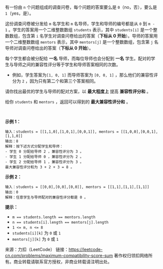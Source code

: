 有一份由 ```n``` 个问题组成的调查问卷，每个问题的答案要么是 ```0```（no，否），要么是 ```1```（yes，是）。

这份调查问卷被分发给 ```m``` 名学生和 ```m``` 名导师，学生和导师的编号都是从 ```0``` 到 ```m - 1``` 。学生的答案用一个二维整数数组 ```students``` 表示，其中 ```students[i]``` 是一个整数数组，包含第 ```i``` 名学生对调查问卷给出的答案（**下标从 0 开始**）。导师的答案用一个二维整数数组 ```mentors``` 表示，其中 ```mentors[j]``` 是一个整数数组，包含第 ```j``` 名导师对调查问卷给出的答案（**下标从 0 开始**）。

每个学生都会被分配给 **一名** 导师，而每位导师也会分配到 **一名** 学生。配对的学生与导师之间的兼容性评分等于学生和导师答案相同的次数。

* 例如，学生答案为```[1, 0, 1]``` 而导师答案为 ```[0, 0, 1]``` ，那么他们的兼容性评分为 ```2``` ，因为只有第二个和第三个答案相同。

请你找出最优的学生与导师的配对方案，以 **最大程度上** 提高 **兼容性评分和** 。

给你 ```students``` 和 ```mentors``` ，返回可以得到的 **最大兼容性评分和** 。

 

**示例 1：**
```
输入：students = [[1,1,0],[1,0,1],[0,0,1]], mentors = [[1,0,0],[0,0,1],[1,1,0]]
输出：8
解释：按下述方式分配学生和导师：
- 学生 0 分配给导师 2 ，兼容性评分为 3 。
- 学生 1 分配给导师 0 ，兼容性评分为 2 。
- 学生 2 分配给导师 1 ，兼容性评分为 3 。
最大兼容性评分和为 3 + 2 + 3 = 8 。
```
**示例 2：**
```
输入：students = [[0,0],[0,0],[0,0]], mentors = [[1,1],[1,1],[1,1]]
输出：0
解释：任意学生与导师配对的兼容性评分都是 0 。
```

**提示：**

* ```m == students.length == mentors.length```
* ```n == students[i].length == mentors[j].length```
* ```1 <= m, n <= 8```
* ```students[i][k]``` 为 ```0``` 或 ```1```
* ```mentors[j][k]``` 为 ```0``` 或 ```1```

来源：力扣（LeetCode）
链接：https://leetcode-cn.com/problems/maximum-compatibility-score-sum
著作权归领扣网络所有。商业转载请联系官方授权，非商业转载请注明出处。